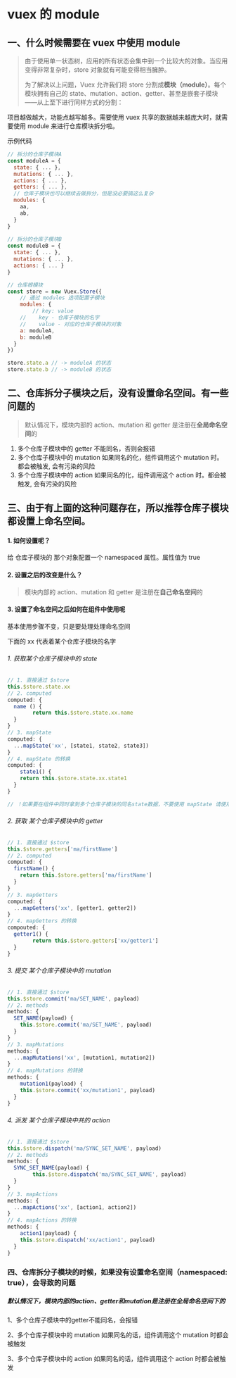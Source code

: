 # vuex 的 module

## 一、什么时候需要在 vuex 中使用 module

> 由于使用单一状态树，应用的所有状态会集中到一个比较大的对象。当应用变得非常复杂时，store 对象就有可能变得相当臃肿。
>
> 为了解决以上问题，Vuex 允许我们将 store 分割成**模块（module）**。每个模块拥有自己的 state、mutation、action、getter、甚至是嵌套子模块——从上至下进行同样方式的分割：

项目越做越大，功能点越写越多。需要使用 vuex 共享的数据越来越庞大时，就需要使用 module 来进行仓库模块拆分啦。

示例代码

```js
// 拆分的仓库子模块A
const moduleA = {
  state: { ... },
  mutations: { ... },
  actions: { ... },
  getters: { ... },
  // 仓库子模块也可以继续去做拆分，但是没必要搞这么复杂
  modules: {
    aa,
    ab, 
  }
}
            
// 拆分的仓库子模块B
const moduleB = {
  state: { ... },
  mutations: { ... },
  actions: { ... }
}

// 仓库根模块
const store = new Vuex.Store({
	// 通过 modules 选项配置子模块
	modules: {
		// key: value
    //    key - 仓库子模块的名字
    //    value - 对应的仓库子模块的对象
    a: moduleA,
    b: moduleB
  }
})

store.state.a // -> moduleA 的状态
store.state.b // -> moduleB 的状态
```



## 二、仓库拆分子模块之后，没有设置命名空间。有一些问题的

> 默认情况下，模块内部的 action、mutation 和 getter 是注册在**全局命名空间**的

1. 多个仓库子模块中的 getter 不能同名，否则会报错
2. 多个仓库子模块中的 mutation 如果同名的化，组件调用这个 mutation 时。都会被触发, 会有污染的风险
3. 多个仓库子模块中的 action 如果同名的化，组件调用这个 action 时。都会被触发, 会有污染的风险



## 三、由于有上面的这种问题存在，所以推荐仓库子模块都设置上命名空间。

#### 1. 如何设置呢？

给 仓库子模块的 那个对象配置一个 namespaced 属性。属性值为 true

#### 2. 设置之后的改变是什么？

> 模块内部的 action、mutation 和 getter 是注册在**自己命名空间**的

#### 3. 设置了命名空间之后如何在组件中使用呢

基本使用步骤不变，只是要处理处理命名空间

下面的 xx 代表着某个仓库子模块的名字

###### 1.  获取某个仓库子模块中的 state

```js
// 1. 直接通过 $store
this.$store.state.xx
// 2. computed
computed: {
  name () {
		return this.$store.state.xx.name
  }
}
// 3. mapState
computed: {
  ...mapState('xx', [state1, state2, state3])
}
// 4. mapState 的转换
computed: {
 	state1() {
  	return this.$store.state.xx.state1
  }
}

// ！如果要在组件中同时拿到多个仓库子模块的同名state数据，不要使用 mapState 请使用方案二 !
```

###### 2.  获取 某个仓库子模块中的 getter
```js
// 1. 直接通过 $store
this.$store.getters['ma/firstName']
// 2. computed
computed: {
  firstName() {
    return this.$store.getters['ma/firstName']
  }
}
// 3. mapGetters
computed: {
  ...mapGetters('xx', [getter1, getter2])
}
// 4. mapGetters 的转换
compouted: {
  getter1() {
		return this.$store.getters['xx/getter1']
  }
}
```

###### 3. 提交 某个仓库子模块中的 mutation

```js
// 1. 直接通过 $store
this.$store.commit('ma/SET_NAME', payload)
// 2. methods
methods: {
  SET_NAME(payload) {
    this.$store.commit('ma/SET_NAME', payload)
  }
}
// 3. mapMutations
methods: {
  ...mapMutations('xx', [mutation1, mutation2])
}
// 4. mapMutations 的转换
methods: {
	mutation1(payload) {
    this.$store.commit('xx/mutation1', payload)
  }
}
```

###### 4. 派发 某个仓库子模块中共的 action

```js
// 1. 直接通过 $store
this.$store.dispatch('ma/SYNC_SET_NAME', payload)
// 2. methods
methods: {
  SYNC_SET_NAME(payload) {
		this.$store.dispatch('ma/SYNC_SET_NAME', payload)
  }
}
// 3. mapActions
methods: {
  ...mapActions('xx', [action1, action2])
}
// 4. mapActions 的转换
methods: {
	action1(payload) {
    this.$store.dispatch('xx/action1', payload)
  }
}
```

### 四、仓库拆分子模块的时候，如果没有设置命名空间（namespaced: true），会导致的问题

##### 默认情况下，模块内部的action、getter和mutation是注册在**全局命名空间**下的

1、多个仓库子模块中的getter不能同名，会报错

2、多个仓库子模块中的 mutation 如果同名的话，组件调用这个 mutation 时都会被触发

3、多个仓库子模块中的 action 如果同名的话，组件调用这个 action 时都会被触发
